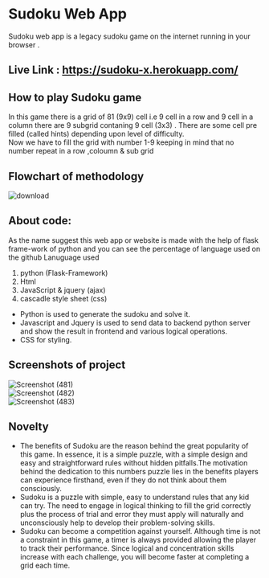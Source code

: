 # Sudoku Web App
Sudoku web app is a legacy sudoku game on the internet running in your browser .
 
 ## Live Link : https://sudoku-x.herokuapp.com/
 
## How to play Sudoku game
In this game there is a grid of 81 (9x9) cell i.e 9 cell in a row and 9 cell in a column there are 9 subgrid contaning 9 cell (3x3) . There are some cell pre filled (called hints) depending upon level of difficulty.<br>
Now we have to fill the grid with number 1-9 keeping in mind that no number repeat in a row ,coloumn & sub grid 

## Flowchart of methodology

![download](https://user-images.githubusercontent.com/48948845/142766805-ec83934d-5699-44cf-9fd4-091ca1bee4ae.png)

## About code:
As the name suggest this web app or website is made with the help of flask frame-work of python and you can see the percentage of language used on the github Lanuguage used
1. python (Flask-Framework)
2. Html 
3. JavaScript & jquery (ajax)
4. cascadle style sheet (css) 

- Python is used to generate the sudoku and solve it.<br>
- Javascript and Jquery is used to send data to backend python server and show the result in frontend and various logical operations.<br>
- CSS for styling.<br>

## Screenshots of project

![Screenshot (481)](https://user-images.githubusercontent.com/48948845/142767021-94b457e1-cdde-4edf-8448-306417c5831e.png)
<br>
![Screenshot (482)](https://user-images.githubusercontent.com/48948845/142767022-7dce922d-0c90-4b04-b1ee-95cfb74cc954.png)
<br>
![Screenshot (483)](https://user-images.githubusercontent.com/48948845/142767024-2d5c715c-93eb-4b3d-b0b9-67079cf83578.png)
<br>

## Novelty

- The benefits of Sudoku are the reason behind the great popularity of this game. In essence, it is a simple puzzle, with a simple design and easy and straightforward rules without hidden pitfalls.The motivation behind the dedication to this numbers puzzle lies in the benefits players can experience firsthand, even if they do not think about them consciously.
- Sudoku is a puzzle with simple, easy to understand rules that any kid can try. The need to engage in logical thinking to fill the grid correctly plus the process of trial and error they must apply will naturally and unconsciously help to develop their problem-solving skills.
- Sudoku can become a competition against yourself. Although time is not a constraint in this game, a timer is always provided allowing the player to track their performance. Since logical and concentration skills increase with each challenge, you will become faster at completing a grid each time.
